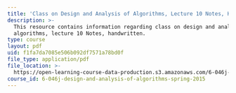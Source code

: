```yaml
---
title: 'Class on Design and Analysis of Algorithms, Lecture 10 Notes, Handwritten'
description: >-
  This resource contains information regarding class on design and analysis of
  algorithms, lecture 10 Notes, handwritten.
type: course
layout: pdf
uid: f1fa7da7085e506b092df7571a78bd0f
file_type: application/pdf
file_location: >-
  https://open-learning-course-data-production.s3.amazonaws.com/6-046j-design-and-analysis-of-algorithms-spring-2015/f1fa7da7085e506b092df7571a78bd0f_MIT6_046JS15_writtenlec10.pdf
course_id: 6-046j-design-and-analysis-of-algorithms-spring-2015
---
```

